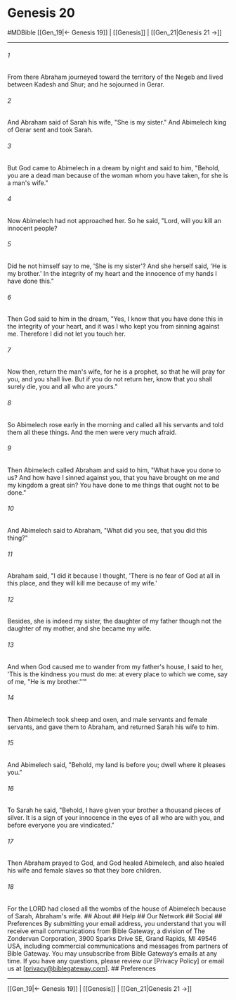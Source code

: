 # Genesis 20
#MDBible
[[Gen_19|← Genesis 19]] | [[Genesis]] | [[Gen_21|Genesis 21 →]]

***






###### 1 


From there Abraham journeyed toward the territory of the Negeb and lived between Kadesh and Shur; and he sojourned in Gerar. 





###### 2 


And Abraham said of Sarah his wife, "She is my sister." And Abimelech king of Gerar sent and took Sarah. 





###### 3 


But God came to Abimelech in a dream by night and said to him, "Behold, you are a dead man because of the woman whom you have taken, for she is a man's wife." 





###### 4 


Now Abimelech had not approached her. So he said, "Lord, will you kill an innocent people? 





###### 5 


Did he not himself say to me, 'She is my sister'? And she herself said, 'He is my brother.' In the integrity of my heart and the innocence of my hands I have done this." 





###### 6 


Then God said to him in the dream, "Yes, I know that you have done this in the integrity of your heart, and it was I who kept you from sinning against me. Therefore I did not let you touch her. 





###### 7 


Now then, return the man's wife, for he is a prophet, so that he will pray for you, and you shall live. But if you do not return her, know that you shall surely die, you and all who are yours." 





###### 8 


So Abimelech rose early in the morning and called all his servants and told them all these things. And the men were very much afraid. 





###### 9 


Then Abimelech called Abraham and said to him, "What have you done to us? And how have I sinned against you, that you have brought on me and my kingdom a great sin? You have done to me things that ought not to be done." 





###### 10 


And Abimelech said to Abraham, "What did you see, that you did this thing?" 





###### 11 


Abraham said, "I did it because I thought, 'There is no fear of God at all in this place, and they will kill me because of my wife.' 





###### 12 


Besides, she is indeed my sister, the daughter of my father though not the daughter of my mother, and she became my wife. 





###### 13 


And when God caused me to wander from my father's house, I said to her, 'This is the kindness you must do me: at every place to which we come, say of me, "He is my brother."'" 





###### 14 


Then Abimelech took sheep and oxen, and male servants and female servants, and gave them to Abraham, and returned Sarah his wife to him. 





###### 15 


And Abimelech said, "Behold, my land is before you; dwell where it pleases you." 





###### 16 


To Sarah he said, "Behold, I have given your brother a thousand pieces of silver. It is a sign of your innocence in the eyes of all who are with you, and before everyone you are vindicated." 





###### 17 


Then Abraham prayed to God, and God healed Abimelech, and also healed his wife and female slaves so that they bore children. 





###### 18 


For the LORD had closed all the wombs of the house of Abimelech because of Sarah, Abraham's wife. ## About ## Help ## Our Network ## Social ## Preferences By submitting your email address, you understand that you will receive email communications from Bible Gateway, a division of The Zondervan Corporation, 3900 Sparks Drive SE, Grand Rapids, MI 49546 USA, including commercial communications and messages from partners of Bible Gateway. You may unsubscribe from Bible Gateway&rsquo;s emails at any time. If you have any questions, please review our [Privacy Policy] or email us at [privacy@biblegateway.com]. ## Preferences

***

[[Gen_19|← Genesis 19]] | [[Genesis]] | [[Gen_21|Genesis 21 →]]
